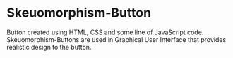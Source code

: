 # Skeuomorphism-Button 
Button created using HTML, CSS and some line of JavaScript code. 
Skeuomorphism-Buttons are used in Graphical User Interface that provides realistic design to the button.
